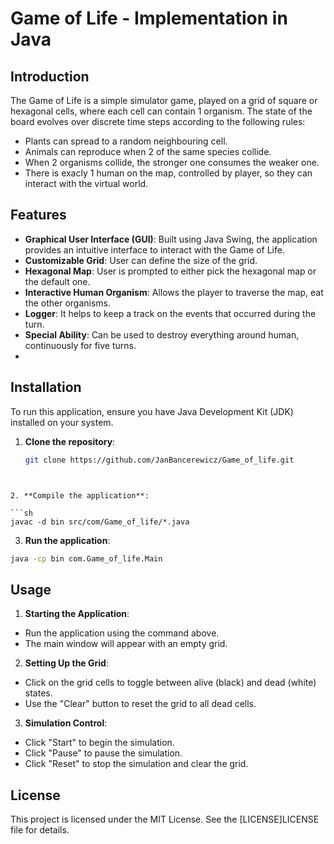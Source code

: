 # Game of Life - Implementation in Java

## Introduction

The Game of Life is a simple simulator game, played on a grid of square or hexagonal cells, where each cell can contain 1 organism. The state of the board evolves over discrete time steps according to the following rules:
- Plants can spread to a random neighbouring cell.
- Animals can reproduce when 2 of the same species collide.
- When 2 organisms collide, the stronger one consumes the weaker one.
- There is exacly 1 human on the map, controlled by player, so they can interact with the virtual world.

## Features

- **Graphical User Interface (GUI)**: Built using Java Swing, the application provides an intuitive interface to interact with the Game of Life.
- **Customizable Grid**: User can define the size of the grid.
- **Hexagonal Map**: User is prompted to either pick the hexagonal map or the default one.
- **Interactive Human Organism**: Allows the player to traverse the map, eat the other organisms.
- **Logger**: It helps to keep a track on the events that occurred during the turn.
- **Special Ability**: Can be used to destroy everything around human, continuously for five turns.
- 

## Installation

To run this application, ensure you have Java Development Kit (JDK) installed on your system.

1. **Clone the repository**:
   ```sh
   git clone https://github.com/JanBancerewicz/Game_of_life.git
  ```


2. **Compile the application**:

```sh
javac -d bin src/com/Game_of_life/*.java
```

3. **Run the application**:

```sh
java -cp bin com.Game_of_life.Main
```

## Usage
1. **Starting the Application**:

- Run the application using the command above.
- The main window will appear with an empty grid.
2. **Setting Up the Grid**:

- Click on the grid cells to toggle between alive (black) and dead (white) states.
- Use the "Clear" button to reset the grid to all dead cells.
3. **Simulation Control**:

- Click "Start" to begin the simulation.
- Click "Pause" to pause the simulation.
- Click "Reset" to stop the simulation and clear the grid.

## License
This project is licensed under the MIT License. See the [LICENSE]LICENSE file for details.
